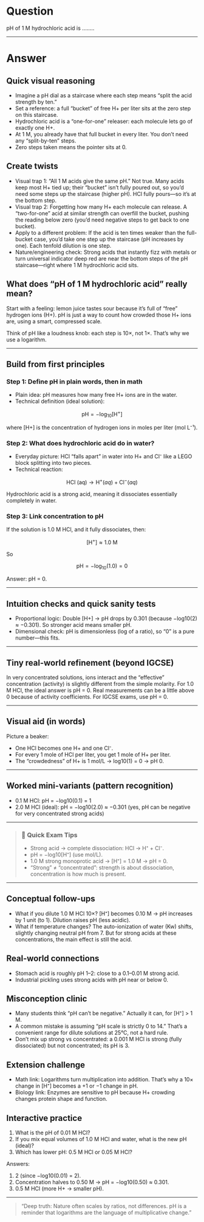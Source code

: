 # Question
pH of 1 M hydrochloric acid is ........

---
# Answer

## Quick visual reasoning
- Imagine a pH dial as a staircase where each step means “split the acid strength by ten.”
- Set a reference: a full “bucket” of free H+ per liter sits at the zero step on this staircase.
- Hydrochloric acid is a “one-for-one” releaser: each molecule lets go of exactly one H+.
- At 1 M, you already have that full bucket in every liter. You don’t need any “split-by-ten” steps.
- Zero steps taken means the pointer sits at 0.

## Create twists
- Visual trap 1: “All 1 M acids give the same pH.” Not true. Many acids keep most H+ tied up; their “bucket” isn’t fully poured out, so you’d need some steps up the staircase (higher pH). HCl fully pours—so it’s at the bottom step.
- Visual trap 2: Forgetting how many H+ each molecule can release. A “two-for-one” acid at similar strength can overfill the bucket, pushing the reading below zero (you’d need negative steps to get back to one bucket).
- Apply to a different problem: If the acid is ten times weaker than the full-bucket case, you’d take one step up the staircase (pH increases by one). Each tenfold dilution is one step.
- Nature/engineering check: Strong acids that instantly fizz with metals or turn universal indicator deep red are near the bottom steps of the pH staircase—right where 1 M hydrochloric acid sits.

## What does “pH of 1 M hydrochloric acid” really mean?

Start with a feeling: lemon juice tastes sour because it’s full of “free” hydrogen ions (H+). pH is just a way to count how crowded those H+ ions are, using a smart, compressed scale.

Think of pH like a loudness knob: each step is 10×, not 1×. That’s why we use a logarithm.

---

## Build from first principles

### Step 1: Define pH in plain words, then in math
- Plain idea: pH measures how many free H+ ions are in the water.
- Technical definition (ideal solution):

```math
  \text{pH} = -\log_{10} [\text{H}^+]
  ```
  where [H+] is the concentration of hydrogen ions in moles per liter (mol L⁻¹).

### Step 2: What does hydrochloric acid do in water?
- Everyday picture: HCl “falls apart” in water into H+ and Cl⁻ like a LEGO block splitting into two pieces.
- Technical reaction:

```math
  \text{HCl (aq)} \rightarrow \text{H}^+ (aq) + \text{Cl}^- (aq)
  ```
  Hydrochloric acid is a strong acid, meaning it dissociates essentially completely in water.

### Step 3: Link concentration to pH
If the solution is 1.0 M HCl, and it fully dissociates, then:
```math
[\text{H}^+] \approx 1.0 \text{ M}
```
So
```math
\text{pH} = -\log_{10}(1.0) = 0
```

Answer: pH = 0.

---

## Intuition checks and quick sanity tests

- Proportional logic: Double [H+] → pH drops by 0.301 (because −log10(2) ≈ −0.301). So stronger acid means smaller pH.
- Dimensional check: pH is dimensionless (log of a ratio), so “0” is a pure number—this fits.

---

## Tiny real-world refinement (beyond IGCSE)
In very concentrated solutions, ions interact and the “effective” concentration (activity) is slightly different from the simple molarity. For 1.0 M HCl, the ideal answer is pH = 0. Real measurements can be a little above 0 because of activity coefficients. For IGCSE exams, use pH = 0.

---

## Visual aid (in words)
Picture a beaker:
- One HCl becomes one H+ and one Cl⁻.
- For every 1 mole of HCl per liter, you get 1 mole of H+ per liter.
- The “crowdedness” of H+ is 1 mol/L → log10(1) = 0 → pH 0.

---

## Worked mini-variants (pattern recognition)
- 0.1 M HCl: pH = −log10(0.1) = 1
- 2.0 M HCl (ideal): pH = −log10(2.0) ≈ −0.301 (yes, pH can be negative for very concentrated strong acids)

---

> ### 🧠 Quick Exam Tips
> - Strong acid → complete dissociation: HCl → H⁺ + Cl⁻.
> - pH = −log10[H⁺] (use mol/L).
> - 1.0 M strong monoprotic acid → [H⁺] = 1.0 M → pH = 0.
> - “Strong” ≠ “concentrated”: strength is about dissociation, concentration is how much is present.

---

## Conceptual follow-ups
- What if you dilute 1.0 M HCl 10×? [H⁺] becomes 0.10 M → pH increases by 1 unit (to 1). Dilution raises pH (less acidic).
- What if temperature changes? The auto-ionization of water (Kw) shifts, slightly changing neutral pH from 7. But for strong acids at these concentrations, the main effect is still the acid.

## Real-world connections
- Stomach acid is roughly pH 1–2: close to a 0.1–0.01 M strong acid.
- Industrial pickling uses strong acids with pH near or below 0.

## Misconception clinic
- Many students think “pH can’t be negative.” Actually it can, for [H⁺] > 1 M.
- A common mistake is assuming “pH scale is strictly 0 to 14.” That’s a convenient range for dilute solutions at 25°C, not a hard rule.
- Don’t mix up strong vs concentrated: a 0.001 M HCl is strong (fully dissociated) but not concentrated; its pH is 3.

## Extension challenge
- Math link: Logarithms turn multiplication into addition. That’s why a 10× change in [H⁺] becomes a +1 or −1 change in pH.
- Biology link: Enzymes are sensitive to pH because H+ crowding changes protein shape and function.

## Interactive practice
1) What is the pH of 0.01 M HCl?  
2) If you mix equal volumes of 1.0 M HCl and water, what is the new pH (ideal)?  
3) Which has lower pH: 0.5 M HCl or 0.05 M HCl?

Answers:
1) 2 (since −log10(0.01) = 2).  
2) Concentration halves to 0.50 M → pH = −log10(0.50) ≈ 0.301.  
3) 0.5 M HCl (more H+ → smaller pH).

---

> “Deep truth: Nature often scales by ratios, not differences. pH is a reminder that logarithms are the language of multiplicative change.”
